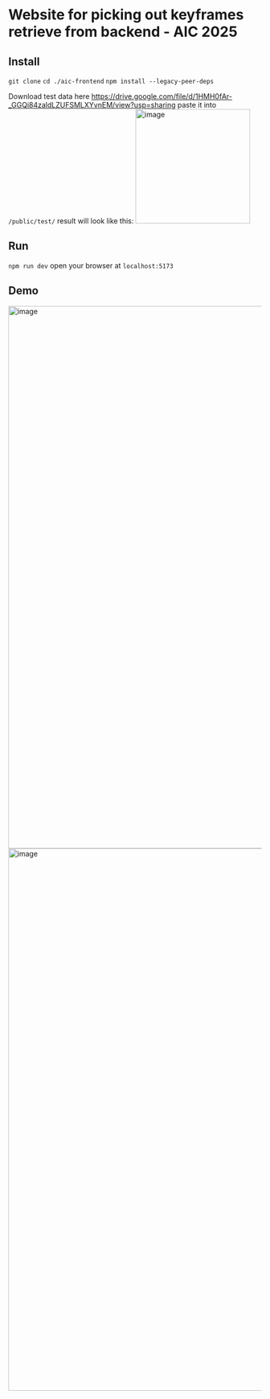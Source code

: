 # Website for picking out keyframes retrieve from backend - AIC 2025
## Install
`git clone`
`cd ./aic-frontend`
`npm install --legacy-peer-deps`

Download test data here
https://drive.google.com/file/d/1HMH0fAr-_GGQi84zaldLZUFSMLXYvnEM/view?usp=sharing
paste it into `/public/test/`
result will look like this:
<img width="228" height="228" alt="image" src="https://github.com/user-attachments/assets/2ee2b35e-01f9-4a69-80c7-45d198afb670" />

## Run
`npm run dev`
open your browser at `localhost:5173`

## Demo
<img width="1920" height="1080" alt="image" src="https://github.com/user-attachments/assets/b8a63bd4-a275-4f95-8336-98c7f162e559" />

<img width="1920" height="1080" alt="image" src="https://github.com/user-attachments/assets/a0a69d73-5ed9-4dc3-beed-dc8d4018e11f" />
